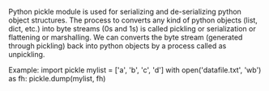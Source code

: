 Python pickle module is used for serializing and de-serializing python object structures. 
The process to converts any kind of python objects (list, dict, etc.) into byte streams (0s and 1s) is called pickling 
or serialization or flattening or marshalling.
We can converts the byte stream (generated through pickling) back into python objects by a process called as unpickling.


Example:
import pickle
mylist = ['a', 'b', 'c', 'd']
with open('datafile.txt', 'wb') as fh:
   pickle.dump(mylist, fh)